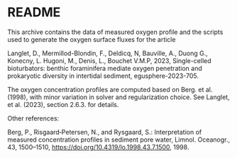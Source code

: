 # README

This archive contains the data of measured oxygen profile and the scripts used to generate the oxygen surface fluxes for the article

Langlet, D., Mermillod-Blondin, F., Deldicq, N, Bauville, A., Duong G., Konecny, L. Hugoni, M., Denis, L., Bouchet V.M.P, 2023, Single-celled bioturbators: benthic foraminifera mediate oxygen penetration and prokaryotic diversity in intertidal sediment, egusphere-2023-705.

The oxygen concentration profiles are computed based on Berg. et al. (1998), with minor variation in solver and regularization choice. See Langlet, et al. (2023), section 2.6.3. for details.

Other references:

Berg, P., Risgaard‐Petersen, N., and Rysgaard, S.: Interpretation of measured concentration profiles in sediment pore water,
Limnol. Oceanogr., 43, 1500–1510, https://doi.org/10.4319/lo.1998.43.7.1500, 1998.
